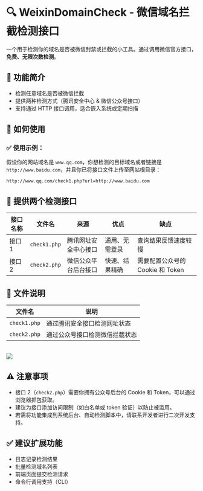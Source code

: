 # 🔍 WeixinDomainCheck - 微信域名拦截检测接口

一个用于检测你的域名是否被微信封禁或拦截的小工具。通过调用微信官方接口，**免费、无限次数检测**。

## 📌 功能简介

- 检测任意域名是否被微信拦截
- 提供两种检测方式（腾讯安全中心 & 微信公众号接口）
- 支持通过 HTTP 接口调用，适合嵌入系统或定期扫描

## 🚀 如何使用

### ✅ 使用示例：

假设你的网站域名是 `www.qq.com`，你想检测的目标域名或者链接是 `http://www.baidu.com`，并且你已将接口文件上传至网站根目录：

```
http://www.qq.com/check1.php?url=http://www.baidu.com
```

## 🔁 提供两个检测接口

| 接口名称 | 文件名       | 来源                       | 优点             | 缺点                          |
|----------|--------------|----------------------------|------------------|-------------------------------|
| 接口1    | `check1.php` | 腾讯网址安全中心接口       | 通用、无需登录   | 查询结果反馈速度较慢                  |
| 接口2    | `check2.php` | 微信公众平台后台接口       | 快速、结果精确   | 需要配置公众号的 Cookie 和 Token |

## 📂 文件说明

| 文件名       | 说明                           |
|--------------|--------------------------------|
| `check1.php` | 通过腾讯安全接口检测网址状态   |
| `check2.php` | 通过公众号接口检测微信拦截状态 |
<br>
<img src="https://p5.ssl.qhimg.com/t11b673bcd66fb296783c0378c8.jpg" />

## ⚠️ 注意事项

- 接口 2（`check2.php`）需要你拥有公众号后台的 Cookie 和 Token，可以通过浏览器抓包获取。
- 建议为接口添加访问限制（如白名单或 token 验证）以防止被滥用。
- 若需将功能集成到系统后台、自动检测脚本中，请联系开发者进行二次开发支持。

## ✅ 建议扩展功能

- 日志记录检测结果
- 批量检测域名列表
- 前端页面提交检测请求
- 命令行调用支持（CLI）
